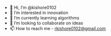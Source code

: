 - 👋 Hi, I’m @kishore0102
- 👀 I’m interested in innovation
- 🌱 I’m currently learning algorithms
- 💞️ I’m looking to collaborate on ideas
- 📫 How to reach me - rkishore0102@gmail.com

<!---
kishore0102/kishore0102 is a ✨ special ✨ repository because its `README.md` (this file) appears on your GitHub profile.
You can click the Preview link to take a look at your changes.
--->
